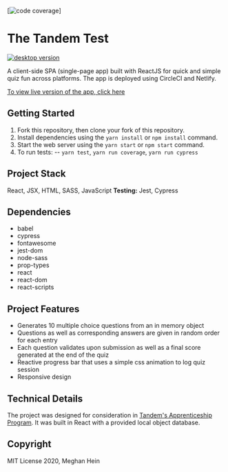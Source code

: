 [![code coverage](https://badgen.net/badge/coverage/95.83%25/green)]
# The Tandem Test

[![desktop version](https://github.com/meghein/tandem-test/blob/master/docs/desktop.gif?raw=true)](https://github.com/meghein/tandem-test)

A client-side SPA (single-page app) built with ReactJS for quick and simple quiz fun across platforms. The app is deployed using CircleCI and Netlify.

[To view live version of the app, click here](https://the-tandem-test.netlify.app/ "Netlify deployment")

## Getting Started
1. Fork this repository, then clone your fork of this repository.
2. Install dependencies using the `yarn install` or `npm install` command.
3. Start the web server using the `yarn start` or `npm start` command.
4. To run tests:
    -- `yarn test`, `yarn run coverage`, `yarn run cypress`

## Project Stack
React, JSX, HTML, SASS, JavaScript
__Testing:__ Jest, Cypress

## Dependencies
- babel
- cypress
- fontawesome
- jest-dom
- node-sass
- prop-types
- react
- react-dom
- react-scripts

## Project Features
- Generates 10 multiple choice questions from an in memory object
- Questions as well as corresponding answers are given in random order for each entry
- Each question validates upon submission as well as a final score generated at the end of the quiz
- Reactive progress bar that uses a simple css animation to log quiz session
- Responsive design

## Technical Details
The project was designed for consideration in [Tandem's Apprenticeship Program](https://madeintandem.com/about/apprenticeship-program/). It was built in React with a provided local object database.

## Copyright
MIT License 2020, Meghan Hein